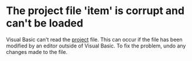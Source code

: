 
# The project file 'item' is corrupt and can't be loaded

Visual Basic can't read the  [project](b8bdf64f-5920-1ae9-16d0-b26d09524a30.md) file. This can occur if the file has been modified by an editor outside of Visual Basic. To fix the problem, undo any changes made to the file.


